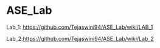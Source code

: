 # ASE_Lab
Lab_1: https://github.com/Tejaswini94/ASE_Lab/wiki/LAB_1

Lab_2:https://github.com/Tejaswini94/ASE_Lab/wiki/Lab_2
